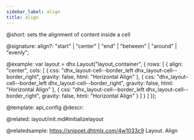 ```yaml
---
sidebar_label: align
title: align
---          
```


@short: sets the alignment of content inside a cell

@signature: align?: "start" | "center" | "end" | "between" | "around" | "evenly";

@example: 
var layout = dhx.Layout("layout_container", {
   rows: [
        {
            align: "center",
            cols: [
                {
                    css: "dhx_layout-cell--border_left dhx_layout-cell--border_right",
                    gravity: false,
                    html: "Horizontal Align"
                },
                {
                    css: "dhx_layout-cell--border_left dhx_layout-cell--border_right",
                    gravity: false,
                    html: "Horizontal Align"
                },
                {
                    css: "dhx_layout-cell--border_left dhx_layout-cell--border_right",
                    gravity: false,
                    html: "Horizontal Align"
                }
            ]
      	}
	]
});


@template:	api_config
@descr: 

@related: layout/init.md#initializelayout

@relatedsample: https://snippet.dhtmlx.com/4w1033c9	Layout. Align


